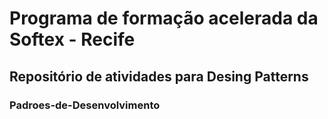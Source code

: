 # Programa de formação acelerada da Softex - Recife
## Repositório de atividades para Desing Patterns
### Padroes-de-Desenvolvimento
